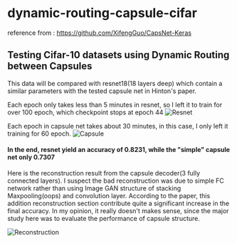 # dynamic-routing-capsule-cifar
reference from : https://github.com/XifengGuo/CapsNet-Keras

## Testing Cifar-10 datasets using Dynamic Routing between Capsules
This data will be compared with resnet18(18 layers deep) which contain a similar parameters with the tested capsule net in Hinton's paper.

Each epoch only takes less than 5 minutes in resnet, so I left it to train for over 100 epoch, which checkpoint stops at epoch 44
![Resnet](https://github.com/theblackcat102/dynamic-routing-capsule-cifar/blob/master/results/Figure_2.png)

Each epoch in capsule net takes about 30 minutes, in this case, I only left it training for 60 epoch. 
![Capsule](https://github.com/theblackcat102/dynamic-routing-capsule-cifar/blob/master/results/Figure_1.png)

#### In the end, resnet yield an accuracy of 0.8231, while the "simple" capsule net only 0.7307
Here is the reconstruction result from the capsule decoder(3 fully connected layers). I suspect the bad reconstruction was due to simple FC network rather than using Image GAN structure of stacking Maxpooling(oops) and convolution layer. According to the paper, this addition reconstruction section contribute quite a significant increase in the final accuracy. In my opinion, it really doesn't makes sense, since the major study here was to evaluate the performance of capsule structure.

![Reconstruction](https://github.com/theblackcat102/dynamic-routing-capsule-cifar/blob/master/results/real_and_recon.png)
